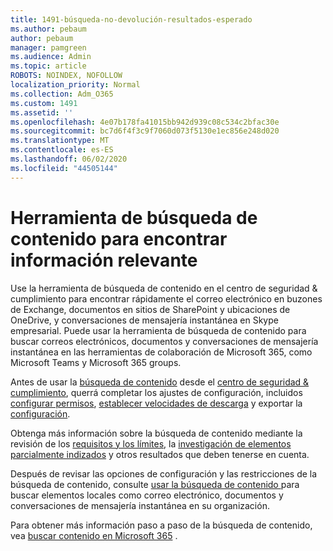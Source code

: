 ```yaml
---
title: 1491-búsqueda-no-devolución-resultados-esperado
ms.author: pebaum
author: pebaum
manager: pamgreen
ms.audience: Admin
ms.topic: article
ROBOTS: NOINDEX, NOFOLLOW
localization_priority: Normal
ms.collection: Adm_O365
ms.custom: 1491
ms.assetid: ''
ms.openlocfilehash: 4e07b178fa41015bb942d939c08c534c2bfac30e
ms.sourcegitcommit: bc7d6f4f3c9f7060d073f5130e1ec856e248d020
ms.translationtype: MT
ms.contentlocale: es-ES
ms.lasthandoff: 06/02/2020
ms.locfileid: "44505144"
---
```

# <a name="content-search-tool-to-find-relevant-info"></a>Herramienta de búsqueda de contenido para encontrar información relevante

Use la herramienta de búsqueda de contenido en el centro de seguridad & cumplimiento para encontrar rápidamente el correo electrónico en buzones de Exchange, documentos en sitios de SharePoint y ubicaciones de OneDrive, y conversaciones de mensajería instantánea en Skype empresarial. Puede usar la herramienta de búsqueda de contenido para buscar correos electrónicos, documentos y conversaciones de mensajería instantánea en las herramientas de colaboración de Microsoft 365, como Microsoft Teams y Microsoft 365 groups.


Antes de usar la [búsqueda de contenido](https://sip.protection.office.com/contentsearchbeta?ContentOnly=1) desde el [centro de seguridad & cumplimiento](https://sip.protection.office.com/homepage), querrá completar los ajustes de configuración, incluidos [configurar permisos](https://docs.microsoft.com/microsoft-365/compliance/permissions-filtering-for-content-search), [establecer velocidades de descarga](https://docs.microsoft.com/microsoft-365/compliance/increase-download-speeds-when-exporting-ediscovery-results) y exportar la [configuración](https://docs.microsoft.com/microsoft-365/compliance/disable-reports-when-you-export-content-search-results).

Obtenga más información sobre la búsqueda de contenido mediante la revisión de los [requisitos y los límites](https://docs.microsoft.com/microsoft-365/compliance/limits-for-content-search), la [investigación de elementos parcialmente indizados](https://docs.microsoft.com/microsoft-365/compliance/investigating-partially-indexed-items-in-ediscovery) y otros resultados que deben tenerse en cuenta.

Después de revisar las opciones de configuración y las restricciones de la búsqueda de contenido, consulte [usar la búsqueda de contenido </a> para buscar elementos locales como correo electrónico, documentos y conversaciones de mensajería instantánea en su organización](https://docs.microsoft.com/microsoft-365/compliance/content-search).

Para obtener más información paso a paso de la búsqueda de contenido, vea [buscar contenido en Microsoft 365](https://docs.microsoft.com/microsoft-365/compliance/search-for-content) .
